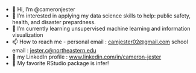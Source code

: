- 👋 Hi, I’m @cameronjester
- 👀 I’m interested in applying my data science skills to help: public safety, health, and disaster prepardness.  
- 🌱 I’m currently learning unsupervised machine learning and information visualization 
- 📫 How to reach me - 
personal email : camjester02@gmail.com
school email : jester.c@northeastern.edu
- 🔗 my LinkedIn profile : www.linkedin.com/in/cameron-jester
- 📒 My favorite RStudio package is infer! 
<!---
cameronjester/cameronjester is a ✨ special ✨ repository because its `README.md` (this file) appears on your GitHub profile.
You can click the Preview link to take a look at your changes.
--->
